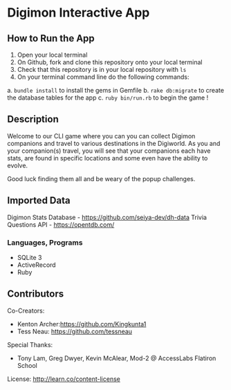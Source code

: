 # Digimon Interactive App


## How to Run the App
1. Open your local terminal
2. On Github, fork and clone this repository onto your local terminal
3. Check that this repository is in your local repository with `ls`
4. On your terminal command line do the following commands:

a. `bundle install`  to install the gems in Gemfile
b. `rake db:migrate` to create the database tables for the app
c. `ruby bin/run.rb` to begin the game !

## Description

Welcome to our CLI game where you can you can collect Digimon companions and travel to various destinations in the Digiworld. As you and your companion(s) travel, you will see that your companions each have stats, are found in specific locations and some even have the ability to evolve. 

Good luck finding them all and be weary of the popup challenges.

## Imported Data

Digimon Stats Database - https://github.com/seiya-dev/dh-data
Trivia Questions API - https://opentdb.com/

### Languages, Programs

- SQLite 3
- ActiveRecord
- Ruby

## Contributors

Co-Creators:
- Kenton Archer:https://github.com/Kingkunta1
- Tess Neau: https://github.com/tessneau

Special Thanks:
- Tony Lam, Greg Dwyer, Kevin McAlear, Mod-2 @ AccessLabs Flatiron School

License: 
http://learn.co/content-license

